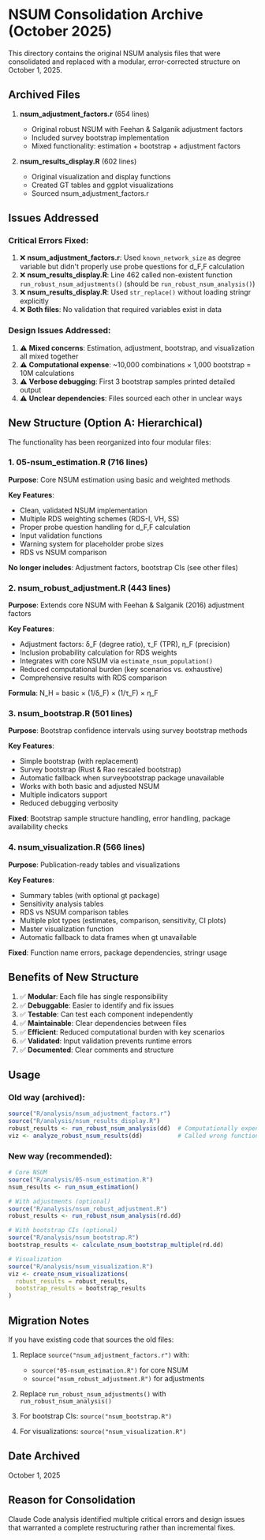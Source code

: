 # NSUM Consolidation Archive (October 2025)

This directory contains the original NSUM analysis files that were consolidated and replaced with a modular, error-corrected structure on October 1, 2025.

## Archived Files

1. **nsum_adjustment_factors.r** (654 lines)
   - Original robust NSUM with Feehan & Salganik adjustment factors
   - Included survey bootstrap implementation
   - Mixed functionality: estimation + bootstrap + adjustment factors

2. **nsum_results_display.R** (602 lines)
   - Original visualization and display functions
   - Created GT tables and ggplot visualizations
   - Sourced nsum_adjustment_factors.r

## Issues Addressed

### Critical Errors Fixed:
1. ❌ **nsum_adjustment_factors.r**: Used `known_network_size` as degree variable but didn't properly use probe questions for d_F,F calculation
2. ❌ **nsum_results_display.R**: Line 462 called non-existent function `run_robust_nsum_adjustments()` (should be `run_robust_nsum_analysis()`)
3. ❌ **nsum_results_display.R**: Used `str_replace()` without loading stringr explicitly
4. ❌ **Both files**: No validation that required variables exist in data

### Design Issues Addressed:
1. ⚠️ **Mixed concerns**: Estimation, adjustment, bootstrap, and visualization all mixed together
2. ⚠️ **Computational expense**: ~10,000 combinations × 1,000 bootstrap = 10M calculations
3. ⚠️ **Verbose debugging**: First 3 bootstrap samples printed detailed output
4. ⚠️ **Unclear dependencies**: Files sourced each other in unclear ways

## New Structure (Option A: Hierarchical)

The functionality has been reorganized into four modular files:

### 1. **05-nsum_estimation.R** (716 lines)
**Purpose**: Core NSUM estimation using basic and weighted methods

**Key Features**:
- Clean, validated NSUM implementation
- Multiple RDS weighting schemes (RDS-I, VH, SS)
- Proper probe question handling for d_F,F calculation
- Input validation functions
- Warning system for placeholder probe sizes
- RDS vs NSUM comparison

**No longer includes**: Adjustment factors, bootstrap CIs (see other files)

### 2. **nsum_robust_adjustment.R** (443 lines)
**Purpose**: Extends core NSUM with Feehan & Salganik (2016) adjustment factors

**Key Features**:
- Adjustment factors: δ_F (degree ratio), τ_F (TPR), η_F (precision)
- Inclusion probability calculation for RDS weights
- Integrates with core NSUM via `estimate_nsum_population()`
- Reduced computational burden (key scenarios vs. exhaustive)
- Comprehensive results with RDS comparison

**Formula**: N_H = basic × (1/δ_F) × (1/τ_F) × η_F

### 3. **nsum_bootstrap.R** (501 lines)
**Purpose**: Bootstrap confidence intervals using survey bootstrap methods

**Key Features**:
- Simple bootstrap (with replacement)
- Survey bootstrap (Rust & Rao rescaled bootstrap)
- Automatic fallback when surveybootstrap package unavailable
- Works with both basic and adjusted NSUM
- Multiple indicators support
- Reduced debugging verbosity

**Fixed**: Bootstrap sample structure handling, error handling, package availability checks

### 4. **nsum_visualization.R** (566 lines)
**Purpose**: Publication-ready tables and visualizations

**Key Features**:
- Summary tables (with optional gt package)
- Sensitivity analysis tables
- RDS vs NSUM comparison tables
- Multiple plot types (estimates, comparison, sensitivity, CI plots)
- Master visualization function
- Automatic fallback to data frames when gt unavailable

**Fixed**: Function name errors, package dependencies, stringr usage

## Benefits of New Structure

1. ✅ **Modular**: Each file has single responsibility
2. ✅ **Debuggable**: Easier to identify and fix issues
3. ✅ **Testable**: Can test each component independently
4. ✅ **Maintainable**: Clear dependencies between files
5. ✅ **Efficient**: Reduced computational burden with key scenarios
6. ✅ **Validated**: Input validation prevents runtime errors
7. ✅ **Documented**: Clear comments and structure

## Usage

### Old way (archived):
```r
source("R/analysis/nsum_adjustment_factors.r")
source("R/analysis/nsum_results_display.R")
robust_results <- run_robust_nsum_analysis(dd)  # Computationally expensive
viz <- analyze_robust_nsum_results(dd)          # Called wrong function name
```

### New way (recommended):
```r
# Core NSUM
source("R/analysis/05-nsum_estimation.R")
nsum_results <- run_nsum_estimation()

# With adjustments (optional)
source("R/analysis/nsum_robust_adjustment.R")
robust_results <- run_robust_nsum_analysis(rd.dd)

# With bootstrap CIs (optional)
source("R/analysis/nsum_bootstrap.R")
bootstrap_results <- calculate_nsum_bootstrap_multiple(rd.dd)

# Visualization
source("R/analysis/nsum_visualization.R")
viz <- create_nsum_visualizations(
  robust_results = robust_results,
  bootstrap_results = bootstrap_results
)
```

## Migration Notes

If you have existing code that sources the old files:

1. Replace `source("nsum_adjustment_factors.r")` with:
   - `source("05-nsum_estimation.R")` for core NSUM
   - `source("nsum_robust_adjustment.R")` for adjustments

2. Replace `run_robust_nsum_adjustments()` with `run_robust_nsum_analysis()`

3. For bootstrap CIs: `source("nsum_bootstrap.R")`

4. For visualizations: `source("nsum_visualization.R")`

## Date Archived
October 1, 2025

## Reason for Consolidation
Claude Code analysis identified multiple critical errors and design issues that warranted a complete restructuring rather than incremental fixes.
